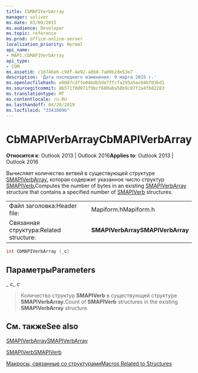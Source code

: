 ```yaml
---
title: CbMAPIVerbArray
manager: soliver
ms.date: 03/09/2015
ms.audience: Developer
ms.topic: reference
ms.prod: office-online-server
localization_priority: Normal
api_name:
- MAPI.CbMAPIVerbArray
api_type:
- COM
ms.assetid: c1b746e6-c9df-4e92-a8b8-7a00b2de53e7
description: 'Дата последнего изменения: 9 марта 2015 г.'
ms.openlocfilehash: e0087cdffe04bdb5de7ffcfa295a5ac84bf03bd1
ms.sourcegitcommit: 8657170d071f9bcf680aba50b9c07f2a4fb82283
ms.translationtype: MT
ms.contentlocale: ru-RU
ms.lasthandoff: 04/28/2019
ms.locfileid: "33418696"
---
```

# <a name="cbmapiverbarray"></a><span data-ttu-id="e1dad-103">CbMAPIVerbArray</span><span class="sxs-lookup"><span data-stu-id="e1dad-103">CbMAPIVerbArray</span></span>

  
  
<span data-ttu-id="e1dad-104">**Относится к**: Outlook 2013 | Outlook 2016</span><span class="sxs-lookup"><span data-stu-id="e1dad-104">**Applies to**: Outlook 2013 | Outlook 2016</span></span> 
  
<span data-ttu-id="e1dad-105">Вычисляет количество ветвей в существующей структуре [SMAPIVerbArray,](smapiverbarray.md) которая содержит указанное число структур [SMAPIVerb.](smapiverb.md)</span><span class="sxs-lookup"><span data-stu-id="e1dad-105">Computes the number of bytes in an existing [SMAPIVerbArray](smapiverbarray.md) structure that contains a specified number of [SMAPIVerb](smapiverb.md) structures.</span></span> 
  
|||
|:-----|:-----|
|<span data-ttu-id="e1dad-106">Файл заголовка:</span><span class="sxs-lookup"><span data-stu-id="e1dad-106">Header file:</span></span>  <br/> |<span data-ttu-id="e1dad-107">Mapiform.h</span><span class="sxs-lookup"><span data-stu-id="e1dad-107">Mapiform.h</span></span>  <br/> |
|<span data-ttu-id="e1dad-108">Связанная структура:</span><span class="sxs-lookup"><span data-stu-id="e1dad-108">Related structure:</span></span>  <br/> |<span data-ttu-id="e1dad-109">**SMAPIVerbArray**</span><span class="sxs-lookup"><span data-stu-id="e1dad-109">**SMAPIVerbArray**</span></span> <br/> |
   
```cpp
int CbMAPIVerbArray (_c)
```

## <a name="parameters"></a><span data-ttu-id="e1dad-110">Параметры</span><span class="sxs-lookup"><span data-stu-id="e1dad-110">Parameters</span></span>

 <span data-ttu-id="e1dad-111">_ _c_</span><span class="sxs-lookup"><span data-stu-id="e1dad-111">_ _c_</span></span>
  
> <span data-ttu-id="e1dad-112">Количество структур **SMAPIVerb** в существующей структуре **SMAPIVerbArray.**</span><span class="sxs-lookup"><span data-stu-id="e1dad-112">Count of **SMAPIVerb** structures in the existing **SMAPIVerbArray** structure.</span></span> 
    
## <a name="see-also"></a><span data-ttu-id="e1dad-113">См. также</span><span class="sxs-lookup"><span data-stu-id="e1dad-113">See also</span></span>



[<span data-ttu-id="e1dad-114">SMAPIVerbArray</span><span class="sxs-lookup"><span data-stu-id="e1dad-114">SMAPIVerbArray</span></span>](smapiverbarray.md)
  
[<span data-ttu-id="e1dad-115">SMAPIVerb</span><span class="sxs-lookup"><span data-stu-id="e1dad-115">SMAPIVerb</span></span>](smapiverb.md)


[<span data-ttu-id="e1dad-116">Макросы, связанные со структурами</span><span class="sxs-lookup"><span data-stu-id="e1dad-116">Macros Related to Structures</span></span>](macros-related-to-structures.md)


